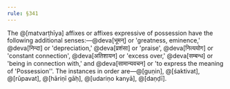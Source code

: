 ```yaml
---
rule: §341
---
```


The @[matvarṭhīya] affixes or affixes expressive of possession have the following additional senses:—@deva[भूमन्] or 'greatness, eminence,' @deva[निन्दा] or 'depreciation,' @deva[प्रशंसा] or 'praise', @deva[नित्ययोग] or 'constant connection', @deva[अतिशायन] or 'excess over,' @deva[सम्बन्ध] or 'being in connection with,' and @deva[सामान्यवचन] or 'to express the meaning of 'Possession''. The instances in order are—@[guṇin], @[śaktivat], @[rūpavat], @[hāriṇī gāḥ], @[udariṇo kanyā], @[daṇḍī].